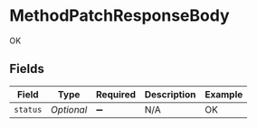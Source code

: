 # MethodPatchResponseBody

OK


## Fields

| Field              | Type               | Required           | Description        | Example            |
| ------------------ | ------------------ | ------------------ | ------------------ | ------------------ |
| `status`           | *Optional<String>* | :heavy_minus_sign: | N/A                | OK                 |